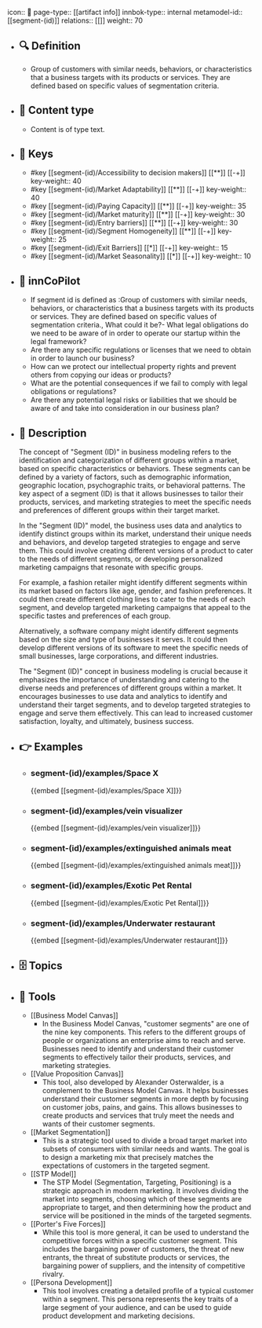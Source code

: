 icon:: 🧿
page-type:: [[artifact info]]
innbok-type:: internal
metamodel-id:: [[segment-(id)]]
relations:: [[]]
weight:: 70

- ## 🔍 Definition
  - Group of customers with similar needs, behaviors, or characteristics that a business targets with its products or services. They are defined based on specific values of segmentation criteria.
- ## 📰 Content type 
  - Content is of type text.
  
- ## 🔑 Keys
  - #key [[segment-(id)/Accessibility to decision makers]] [[**]] [[-+]]
    key-weight:: 40
  - #key [[segment-(id)/Market Adaptability]] [[**]] [[-+]]
    key-weight:: 40
  - #key [[segment-(id)/Paying Capacity]] [[**]] [[-+]]
    key-weight:: 35
  - #key [[segment-(id)/Market maturity]] [[**]] [[-+]]
    key-weight:: 30
  - #key [[segment-(id)/Entry barriers]] [[**]] [[-+]]
    key-weight:: 30
  - #key [[segment-(id)/Segment Homogeneity]] [[**]] [[-+]]
    key-weight:: 25
  - #key [[segment-(id)/Exit Barriers]] [[*]] [[-+]]
    key-weight:: 15
  - #key [[segment-(id)/Market Seasonality]] [[*]] [[-+]]
    key-weight:: 10
- ## 🤖 innCoPilot
  - If segment id is defined as :Group of customers with similar needs, behaviors, or characteristics that a business targets with its products or services. They are defined based on specific values of segmentation criteria., What could it be?- What legal obligations do we need to be aware of in order to operate our startup within the legal framework?
  - Are there any specific regulations or licenses that we need to obtain in order to launch our business?
  - How can we protect our intellectual property rights and prevent others from copying our ideas or products?
  - What are the potential consequences if we fail to comply with legal obligations or regulations?
  - Are there any potential legal risks or liabilities that we should be aware of and take into consideration in our business plan?
- ## 📖 Description
  The concept of "Segment (ID)" in business modeling refers to the identification and categorization of different groups within a market, based on specific characteristics or behaviors. These segments can be defined by a variety of factors, such as demographic information, geographic location, psychographic traits, or behavioral patterns. The key aspect of a segment (ID) is that it allows businesses to tailor their products, services, and marketing strategies to meet the specific needs and preferences of different groups within their target market.
  
  In the "Segment (ID)" model, the business uses data and analytics to identify distinct groups within its market, understand their unique needs and behaviors, and develop targeted strategies to engage and serve them. This could involve creating different versions of a product to cater to the needs of different segments, or developing personalized marketing campaigns that resonate with specific groups.
  
  For example, a fashion retailer might identify different segments within its market based on factors like age, gender, and fashion preferences. It could then create different clothing lines to cater to the needs of each segment, and develop targeted marketing campaigns that appeal to the specific tastes and preferences of each group.
  
  Alternatively, a software company might identify different segments based on the size and type of businesses it serves. It could then develop different versions of its software to meet the specific needs of small businesses, large corporations, and different industries.
  
  The "Segment (ID)" concept in business modeling is crucial because it emphasizes the importance of understanding and catering to the diverse needs and preferences of different groups within a market. It encourages businesses to use data and analytics to identify and understand their target segments, and to develop targeted strategies to engage and serve them effectively. This can lead to increased customer satisfaction, loyalty, and ultimately, business success.
- ## 👉 Examples
  - ### segment-(id)/examples/Space X
    {{embed [[segment-(id)/examples/Space X]]}}
  - ### segment-(id)/examples/vein visualizer
    {{embed [[segment-(id)/examples/vein visualizer]]}}
  - ### segment-(id)/examples/extinguished animals meat
    {{embed [[segment-(id)/examples/extinguished animals meat]]}}
  - ### segment-(id)/examples/Exotic Pet Rental
    {{embed [[segment-(id)/examples/Exotic Pet Rental]]}}
  - ### segment-(id)/examples/Underwater restaurant
    {{embed [[segment-(id)/examples/Underwater restaurant]]}}
  
- ## 🗄️ Topics
  
- ## 🧰 Tools
  - [[Business Model Canvas]]
    - In the Business Model Canvas, "customer segments" are one of the nine key components. This refers to the different groups of people or organizations an enterprise aims to reach and serve. Businesses need to identify and understand their customer segments to effectively tailor their products, services, and marketing strategies.
  - [[Value Proposition Canvas]]
    - This tool, also developed by Alexander Osterwalder, is a complement to the Business Model Canvas. It helps businesses understand their customer segments in more depth by focusing on customer jobs, pains, and gains. This allows businesses to create products and services that truly meet the needs and wants of their customer segments.
  - [[Market Segmentation]]
    - This is a strategic tool used to divide a broad target market into subsets of consumers with similar needs and wants. The goal is to design a marketing mix that precisely matches the expectations of customers in the targeted segment.
  - [[STP Model]]
    - The STP Model (Segmentation, Targeting, Positioning) is a strategic approach in modern marketing. It involves dividing the market into segments, choosing which of these segments are appropriate to target, and then determining how the product and service will be positioned in the minds of the targeted segments.
  - [[Porter's Five Forces]]
    - While this tool is more general, it can be used to understand the competitive forces within a specific customer segment. This includes the bargaining power of customers, the threat of new entrants, the threat of substitute products or services, the bargaining power of suppliers, and the intensity of competitive rivalry.
  - [[Persona Development]]
    - This tool involves creating a detailed profile of a typical customer within a segment. This persona represents the key traits of a large segment of your audience, and can be used to guide product development and marketing decisions.

